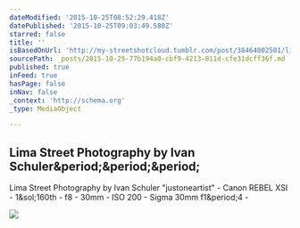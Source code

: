 ```yaml
---
dateModified: '2015-10-25T08:52:29.418Z'
datePublished: '2015-10-25T09:03:49.580Z'
starred: false
title: ''
isBasedOnUrl: 'http://my-streetshotcloud.tumblr.com/post/38464002501/lima-street-photography-by-ivan-schuler'
sourcePath: _posts/2015-10-25-77b194a0-cbf9-4213-811d-cfe31dcff36f.md
published: true
inFeed: true
hasPage: false
inNav: false
_context: 'http://schema.org'
_type: MediaObject

---
```

<article style=""><h1>Lima Street Photography by Ivan Schuler&amp;period;&amp;period;&amp;period;</h1><p>Lima Street Photography by Ivan Schuler "justoneartist" - Canon REBEL XSI - 1&amp;sol;160th - f8 - 30mm - ISO 200 - Sigma 30mm f1&amp;period;4 -</p><img src="http://36.media.tumblr.com/a05dc3d04daaed4d9e3398c9798a5f14/tumblr_mfdxg073ib1rzlmeco1_500.jpg" /></article>